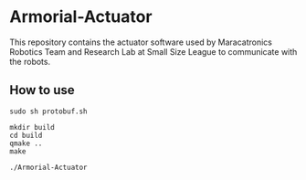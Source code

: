 # Armorial-Actuator
This repository contains the actuator software used by Maracatronics Robotics Team and Research Lab at Small Size League to communicate with the robots.

## How to use

```
sudo sh protobuf.sh

mkdir build
cd build
qmake ..
make

./Armorial-Actuator
```
